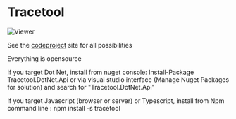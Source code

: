 # Tracetool


<img alt="Viewer" src="https://raw.githubusercontent.com/capslock66/Tracetool/master/Server1.jpg">

See the [codeproject](http://www.codeproject.com/Articles/5498/TraceTool-The-Swiss-Army-Knife-of-Trace) site for all possibilities

Everything is opensource

If you target Dot Net, install from nuget console: Install-Package Tracetool.DotNet.Api or via visual studio interface (Manage Nuget Packages for solution) and search for "Tracetool.DotNet.Api"

If you target Javascript (browser or server) or Typescript, install from Npm command line : npm install -s tracetool
